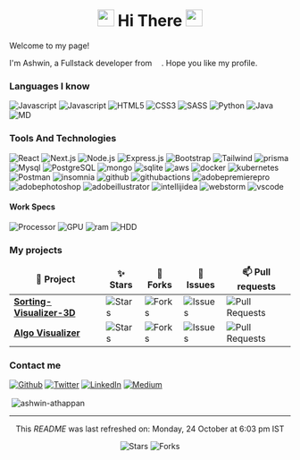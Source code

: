 <h1 align=center><img src="https://slackmojis.com/emojis/5999-meow_party/download" width="30"/> Hi There <img src="https://slackmojis.com/emojis/5197-party_blob/download" width="30" /></h1>

<p>Welcome to my page!</p>
<p>I'm Ashwin, a Fullstack developer from <img alt="" src="https://cdn-icons-png.flaticon.com/512/197/197419.png" width="13"/>. Hope you like my profile.</p>

<h3>Languages I know</h3>
<p>
  <img alt="Javascript" src="https://img.shields.io/badge/JavaScript-F7DF1E?style=for-the-badge&logo=javascript&logoColor=black" />

  <img alt="Javascript" src="https://img.shields.io/badge/TypeScript-007ACC?style=for-the-badge&logo=typescript&logoColor=white" />

  <img alt="HTML5" src="https://img.shields.io/badge/HTML5-E34F26?style=for-the-badge&logo=html5&logoColor=white" />

  <img alt="CSS3" src="https://img.shields.io/badge/CSS3-1572B6?style=for-the-badge&logo=css3&logoColor=white" />

  <img alt="SASS" src="https://img.shields.io/badge/Sass-CC6699?style=for-the-badge&logo=sass&logoColor=white" />

  <img alt="Python" src="https://img.shields.io/badge/Python-14354C?style=for-the-badge&logo=python&logoColor=white" />

  <img alt="Java" src="https://res.cloudinary.com/practicaldev/image/fetch/s--KR6jSVNe--/c_limit%2Cf_auto%2Cfl_progressive%2Cq_auto%2Cw_880/https://img.shields.io/badge/Java-ED8B00%3Fstyle%3Dfor-the-badge%26logo%3Djava%26logoColor%3Dwhite" />

  <img alt="MD" src="https://img.shields.io/badge/Markdown-000000?style=for-the-badge&logo=markdown&logoColor=white" />
</p>

<h3>Tools And Technologies</h3>

<p>
  <img alt="React" src="https://img.shields.io/badge/React-20232A?style=for-the-badge&logo=react&logoColor=61DAFB" />

  <img alt="Next.js" src="https://img.shields.io/badge/Next JS-eeeeee?style=for-the-badge&logo=Next.js&logoColor=000000" />

  <img alt="Node.js" src="https://img.shields.io/badge/Node.js-43853D?style=for-the-badge&logo=node.js&logoColor=white" />

  <img alt="Express.js" src="https://img.shields.io/badge/Express.js-404D59?style=for-the-badge" />

  <img alt="Bootstrap" src="https://img.shields.io/badge/Bootstrap-563D7C?style=for-the-badge&logo=bootstrap&logoColor=white" />

  <img alt="Tailwind" src="https://img.shields.io/badge/Tailwind_CSS-38B2AC?style=for-the-badge&logo=tailwind-css&logoColor=white" />

  <img alt="prisma" src="https://img.shields.io/badge/Prisma-2D3748?style=for-the-badge&logo=prisma&logoColor=white" />

  <img alt="Mysql" src="https://img.shields.io/badge/MySQL-00000F?style=for-the-badge&logo=mysql&logoColor=white" />

  <img alt="PostgreSQL" src="https://img.shields.io/badge/PostgreSQL-316192?style=for-the-badge&logo=postgresql&logoColor=white" />

  <img alt="mongo" src="https://img.shields.io/badge/MongoDB-4EA94B?style=for-the-badge&logo=mongodb&logoColor=white" />

  <img alt="sqlite" src="https://img.shields.io/badge/SQLite-07405E?style=for-the-badge&logo=sqlite&logoColor=white" />

  <img alt="aws" src="https://img.shields.io/badge/Amazon_AWS-232F3E?style=for-the-badge&logo=amazon-aws&logoColor=white" />

  <img alt="docker" src="https://img.shields.io/badge/Docker-2496ED?style=for-the-badge&logo=docker&logoColor=white" />

  <img alt="kubernetes" src="https://img.shields.io/badge/Kubernetes-326CE5?style=for-the-badge&logo=kubernetes&logoColor=white" />

  <img alt="Postman" src="https://img.shields.io/badge/Postman-FF6C37?style=for-the-badge&logo=postman&logoColor=white" />

  <img alt="insomnia" src="https://img.shields.io/badge/Insomnia-4000BF?style=for-the-badge&logo=insomnia&logoColor=white" />

  <img alt="github" src="https://img.shields.io/badge/Github-181717?style=for-the-badge&logo=github&logoColor=white" />

  <img alt="githubactions" src="https://img.shields.io/badge/Github Actions-2088FF?style=for-the-badge&logo=githubactions&logoColor=white" />

  <img alt="adobepremierepro" src="https://img.shields.io/badge/Premiere Pro-9999FF?style=for-the-badge&logo=adobepremierepro&logoColor=white" />

  <img alt="adobephotoshop" src="https://img.shields.io/badge/Photoshop-31A8FF?style=for-the-badge&logo=adobephotoshop&logoColor=white" />

  <img alt="adobeillustrator" src="https://img.shields.io/badge/Illustrator-FF9A00?style=for-the-badge&logo=adobeillustrator&logoColor=white" />

  <img alt="intellijidea" src="https://img.shields.io/badge/IntelliJ IDEA-000000?style=for-the-badge&logo=intellijidea&logoColor=white" />

  <img alt="webstorm" src="https://img.shields.io/badge/WebStorm-000000?style=for-the-badge&logo=webstorm&logoColor=white" />

  <img alt="vscode" src="https://img.shields.io/badge/VS Code-007ACC?style=for-the-badge&logo=visualstudiocode&logoColor=white" />
</p>

<h4>Work Specs</h4>

<p>
  <img alt="Processor" src="https://img.shields.io/badge/RYZEN 2700X-ED1C24?style=for-the-badge&logo=amd&logoColor=61DAFB" />

  <img alt="GPU" src="https://img.shields.io/badge/NVIDIA-RTX2080-76B900?style=for-the-badge&logo=nvidia&logoColor=white" />

  <img alt="ram" src="https://img.shields.io/badge/32GB RAM-000000?style=for-the-badge&logo=corsair&logoColor=white" />

  <img alt="HDD" src="https://img.shields.io/badge/4TB HDD-000000?style=for-the-badge&logo=westerndigital&logoColor=white" />

</p>

<h3>My projects</h3>
<table>
  <thead align="center">
    <tr border: none;>
      <td><b>📕 Project</b></td>
      <td><b>✨ Stars</b></td>
      <td><b>🍴 Forks</b></td>
      <td><b>🚨 Issues</b></td>
      <td><b>📫 Pull requests</b></td>
    </tr>
  </thead>
  <tbody>
    <tr>
      <td><a href="https://github.com/ashwin-athappan/Sorting-Visualizer-3D"><b>Sorting-Visualizer-3D</b></a></td>
      <td><img alt="Stars" src="https://img.shields.io/github/stars/ashwin-athappan/Sorting-Visualizer-3D?style=flat-square&labelColor=343b41"/></td>
      <td><img alt="Forks" src="https://img.shields.io/github/forks/ashwin-athappan/Sorting-Visualizer-3D?style=flat-square&labelColor=343b41"/></td>
      <td><img alt="Issues" src="https://img.shields.io/github/issues/ashwin-athappan/Sorting-Visualizer-3D?style=flat-square&labelColor=343b41"/></td>
      <td><img alt="Pull Requests" src="https://img.shields.io/github/issues-pr/ashwin-athappan/Sorting-Visualizer-3D?style=flat-square&labelColor=343b41"/></td>
    </tr>
	  <tr>
      <td><a href="https://github.com/ashwin-athappan/Algo-Visualizer"><b>Algo Visualizer</b></a></td>
      <td><img alt="Stars" src="https://img.shields.io/github/stars/ashwin-athappan/Algo-Visualizer?style=flat-square&labelColor=343b41"/></td>
      <td><img alt="Forks" src="https://img.shields.io/github/forks/ashwin-athappan/Algo-Visualizer?style=flat-square&labelColor=343b41"/></td>
      <td><img alt="Issues" src="https://img.shields.io/github/issues/ashwin-athappan/Algo-Visualizer?style=flat-square&labelColor=343b41"/></td>
      <td><img alt="Pull Requests" src="https://img.shields.io/github/issues-pr/ashwin-athappan/Algo-Visualizer?style=flat-square&labelColor=343b41"/></td>
    </tr>
  </tbody>
</table>

<h3>Contact me</h3>
<p><a href="https://github.com/ashwin-athappan/" target="_blank"><img alt="Github" src="https://img.shields.io/badge/GitHub-%2312100E.svg?&style=for-the-badge&logo=Github&logoColor=white" /></a> <a href="https://twitter.com/ashwinathappan" target="_blank"><img alt="Twitter" src="https://img.shields.io/badge/twitter-%231DA1F2.svg?&style=for-the-badge&logo=twitter&logoColor=white" /></a> <a href="https://www.linkedin.com/in/ashwin-athappan/" target="_blank"><img alt="LinkedIn" src="https://img.shields.io/badge/linkedin-%230077B5.svg?&style=for-the-badge&logo=linkedin&logoColor=white" /></a> <a href="https://medium.com/@ashwinathappank" target="_blank"><img alt="Medium" src="https://img.shields.io/badge/medium-%2312100E.svg?&style=for-the-badge&logo=medium&logoColor=white" /></a>

<p>&nbsp;<img align="center" src="https://github-readme-stats.vercel.app/api?username=ashwin-athappan&show_icons=true" alt="ashwin-athappan" /></p>

---

<p align="center">This <i>README</i> was last refreshed on: Monday, 24 October at 6:03 pm IST
<p align="center"> <img alt="Stars" src="https://img.shields.io/github/stars/ashwin-athappan/ashwin-athappan?style=flat-square&labelColor=343b41"/> <img alt="Forks" src="https://img.shields.io/github/forks/ashwin-athappan/ashwin-athappan?style=flat-square&labelColor=343b41"/></p>